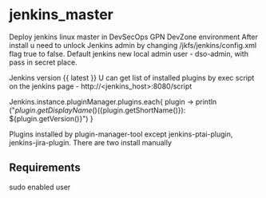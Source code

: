 jenkins_master
=========

Deploy jenkins linux master in DevSecOps GPN DevZone environment
After install u need to unlock Jenkins admin by changing /jkfs/jenkins/config.xml flag <useSecurity>true</useSecurity> to false.
Default jenkins new local admin user - dso-admin, with pass in secret place.

Jenkins version {{ latest }}
U can get list of installed plugins by exec script on the jenkins page - http://<jenkins_host>:8080/script

Jenkins.instance.pluginManager.plugins.each{
  plugin -> 
    println ("${plugin.getDisplayName()} (${plugin.getShortName()}): ${plugin.getVersion()}")
}

Plugins installed by plugin-manager-tool except jenkins-ptai-plugin, jenkins-jira-plugin.
There are two install manually

Requirements
------------

sudo enabled user

